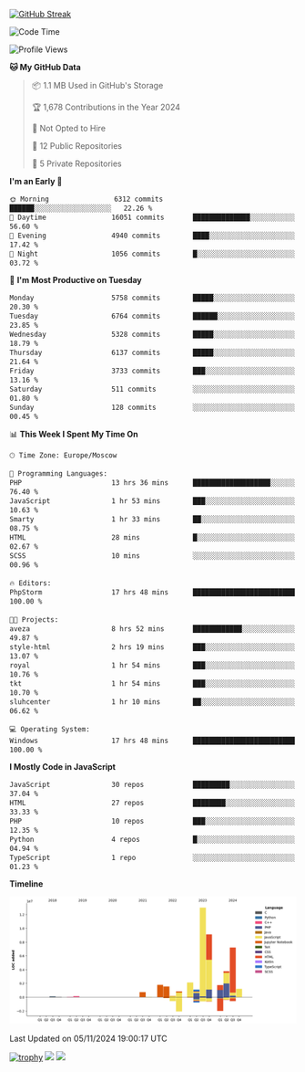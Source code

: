 [![GitHub Streak](https://github-readme-streak-stats.herokuapp.com/?user=yogik10)](https://git.io/streak-stats)
<!--START_SECTION:waka-->
![Code Time](http://img.shields.io/badge/Code%20Time-973%20hrs%2039%20mins-blue)

![Profile Views](http://img.shields.io/badge/Profile%20Views-0-blue)

**🐱 My GitHub Data** 

> 📦 1.1 MB Used in GitHub's Storage 
 > 
> 🏆 1,678 Contributions in the Year 2024
 > 
> 🚫 Not Opted to Hire
 > 
> 📜 12 Public Repositories 
 > 
> 🔑 5 Private Repositories 
 > 
**I'm an Early 🐤** 

```text
🌞 Morning                6312 commits        ██████░░░░░░░░░░░░░░░░░░░   22.26 % 
🌆 Daytime                16051 commits       ██████████████░░░░░░░░░░░   56.60 % 
🌃 Evening                4940 commits        ████░░░░░░░░░░░░░░░░░░░░░   17.42 % 
🌙 Night                  1056 commits        █░░░░░░░░░░░░░░░░░░░░░░░░   03.72 % 
```
📅 **I'm Most Productive on Tuesday** 

```text
Monday                   5758 commits        █████░░░░░░░░░░░░░░░░░░░░   20.30 % 
Tuesday                  6764 commits        ██████░░░░░░░░░░░░░░░░░░░   23.85 % 
Wednesday                5328 commits        █████░░░░░░░░░░░░░░░░░░░░   18.79 % 
Thursday                 6137 commits        █████░░░░░░░░░░░░░░░░░░░░   21.64 % 
Friday                   3733 commits        ███░░░░░░░░░░░░░░░░░░░░░░   13.16 % 
Saturday                 511 commits         ░░░░░░░░░░░░░░░░░░░░░░░░░   01.80 % 
Sunday                   128 commits         ░░░░░░░░░░░░░░░░░░░░░░░░░   00.45 % 
```


📊 **This Week I Spent My Time On** 

```text
🕑︎ Time Zone: Europe/Moscow

💬 Programming Languages: 
PHP                      13 hrs 36 mins      ███████████████████░░░░░░   76.40 % 
JavaScript               1 hr 53 mins        ███░░░░░░░░░░░░░░░░░░░░░░   10.63 % 
Smarty                   1 hr 33 mins        ██░░░░░░░░░░░░░░░░░░░░░░░   08.75 % 
HTML                     28 mins             █░░░░░░░░░░░░░░░░░░░░░░░░   02.67 % 
SCSS                     10 mins             ░░░░░░░░░░░░░░░░░░░░░░░░░   00.96 % 

🔥 Editors: 
PhpStorm                 17 hrs 48 mins      █████████████████████████   100.00 % 

🐱‍💻 Projects: 
aveza                    8 hrs 52 mins       ████████████░░░░░░░░░░░░░   49.87 % 
style-html               2 hrs 19 mins       ███░░░░░░░░░░░░░░░░░░░░░░   13.07 % 
royal                    1 hr 54 mins        ███░░░░░░░░░░░░░░░░░░░░░░   10.76 % 
tkt                      1 hr 54 mins        ███░░░░░░░░░░░░░░░░░░░░░░   10.70 % 
sluhcenter               1 hr 10 mins        ██░░░░░░░░░░░░░░░░░░░░░░░   06.62 % 

💻 Operating System: 
Windows                  17 hrs 48 mins      █████████████████████████   100.00 % 
```

**I Mostly Code in JavaScript** 

```text
JavaScript               30 repos            █████████░░░░░░░░░░░░░░░░   37.04 % 
HTML                     27 repos            ████████░░░░░░░░░░░░░░░░░   33.33 % 
PHP                      10 repos            ███░░░░░░░░░░░░░░░░░░░░░░   12.35 % 
Python                   4 repos             █░░░░░░░░░░░░░░░░░░░░░░░░   04.94 % 
TypeScript               1 repo              ░░░░░░░░░░░░░░░░░░░░░░░░░   01.23 % 
```



**Timeline**

![Lines of Code chart](https://raw.githubusercontent.com/Yogik10/Yogik10/main/assets/bar_graph.png)


 Last Updated on 05/11/2024 19:00:17 UTC
<!--END_SECTION:waka-->
[![trophy](https://github-profile-trophy.vercel.app/?username=yogik10)](https://github.com/ryo-ma/github-profile-trophy)
![](https://github-profile-summary-cards.vercel.app/api/cards/profile-details?username=yogik10&theme=solarized_dark)
![](https://github-profile-summary-cards.vercel.app/api/cards/most-commit-language?username=yogik10&theme=solarized_dark)


